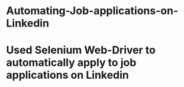 # Automating-Job-applications-on-Linkedin
# Used Selenium Web-Driver to automatically apply to job applications on Linkedin
